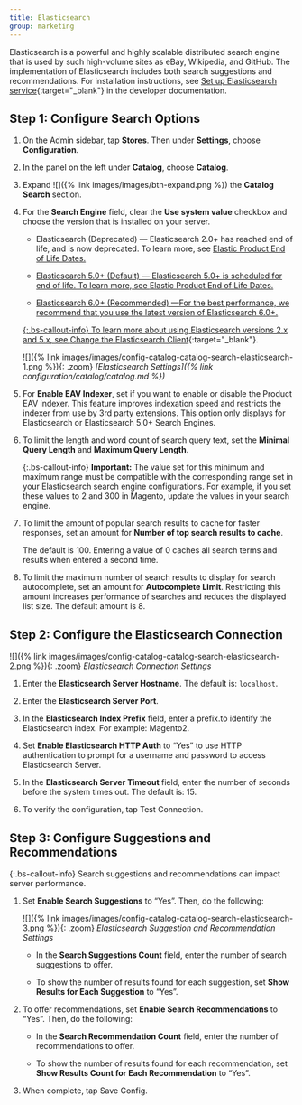```yaml
---
title: Elasticsearch
group: marketing
---
```


Elasticsearch is a powerful and highly scalable distributed search engine that is used by such high-volume sites as eBay, Wikipedia, and GitHub. The implementation of Elasticsearch includes both search suggestions and recommendations. For installation instructions, see [Set up Elasticsearch service][1]{:target="_blank"} in the developer documentation.

## Step 1: Configure Search Options

1. On the Admin sidebar, tap **Stores**. Then under **Settings**, choose **Configuration**.

1. In the panel on the left under **Catalog**, choose **Catalog**.

1. Expand ![]({% link images/images/btn-expand.png %}) the **Catalog Search** section.

1. For the **Search Engine** field, clear the **Use system value** checkbox and choose the version that is installed on your server.

   * Elasticsearch (Deprecated) &mdash; Elasticsearch 2.0+ has reached end of life, and is now deprecated. To learn more, see <a href="https://www.elastic.co/support/eol" target="_blank">Elastic Product End of Life Dates.

   * Elasticsearch 5.0+ (Default) &mdash; Elasticsearch 5.0+ is scheduled for end of life. To learn more, see <a href="https://www.elastic.co/support/eol" target="_blank">Elastic Product End of Life Dates.

   * Elasticsearch 6.0+ (Recommended) &mdash;For the best performance, we recommend that you use the latest version of Elasticsearch 6.0+.

   {:.bs-callout-info}
   To learn more about using Elasticsearch versions 2.x and 5.x, see [Change the Elasticsearch Client][2]{:target="_blank"}.

   ![]({% link images/images/config-catalog-catalog-search-elasticsearch-1.png %}){: .zoom}
   *[Elasticsearch Settings]({% link configuration/catalog/catalog.md %})*

1. For **Enable EAV Indexer**, set if you want to enable or disable the Product EAV indexer. This feature improves indexation speed and restricts the indexer from use by 3rd party extensions. This option only displays for Elasticsearch or Elasticsearch 5.0+ Search Engines.

1. To limit the length and word count of search query text, set the **Minimal Query Length** and **Maximum Query Length**.

   {:.bs-callout-info}
   **Important:** The value set for this minimum and maximum range must be compatible with the corresponding range set in your Elasticsearch search engine configurations. For example, if you set these values to 2 and 300 in Magento, update the values in your search engine.

1. To limit the amount of popular search results to cache for faster responses, set an amount for **Number of top search results to cache**.

   The default is 100. Entering a value of 0 caches all search terms and results when entered a second time.

1. To limit the maximum number of search results to display for search autocomplete, set an amount for **Autocomplete Limit**. Restricting this amount increases performance of searches and reduces the displayed list size. The default amount is 8.

## Step 2: Configure the Elasticsearch Connection

![]({% link images/images/config-catalog-catalog-search-elasticsearch-2.png %}){: .zoom}
*Elasticsearch Connection Settings*

1. Enter the **Elasticsearch Server Hostname**. The default is: `localhost`.

1. Enter the **Elasticsearch Server Port**.

1. In the **Elasticsearch Index Prefix** field, enter a prefix.to identify the Elasticsearch index. For example: Magento2.

1. Set **Enable Elasticsearch HTTP Auth** to “Yes” to use HTTP authentication to prompt for a username and password to access Elasticsearch Server.

1. In the **Elasticsearch Server Timeout** field, enter the number of seconds before the system times out. The default is: 15.

1. To verify the configuration, tap <span class="btn">Test Connection</span>.

## Step 3: Configure Suggestions and Recommendations

{:.bs-callout-info}
Search suggestions and recommendations can impact server performance.

1. Set **Enable Search Suggestions** to “Yes”. Then, do the following:

   ![]({% link images/images/config-catalog-catalog-search-elasticsearch-3.png %}){: .zoom}
   *Elasticsearch Suggestion and Recommendation Settings*

   * In the **Search Suggestions Count** field, enter the number of search suggestions to offer.

   * To show the number of results found for each suggestion, set **Show Results for Each Suggestion** to “Yes”.

1. To offer recommendations, set **Enable Search Recommendations** to “Yes”. Then, do the following:

   * In the **Search Recommendation Count** field, enter the number of recommendations to offer.

   * To show the number of results found for each recommendation, set **Show Results Count for Each Recommendation** to “Yes”.

1. When complete, tap <span class="btn">Save Config</span>.

[1]: http://devdocs.magento.com/guides/v2.3/config-guide/elasticsearch/es-overview.html
[2]: https://devdocs.magento.com/guides/v2.3/config-guide/elasticsearch/es-downgrade.html

